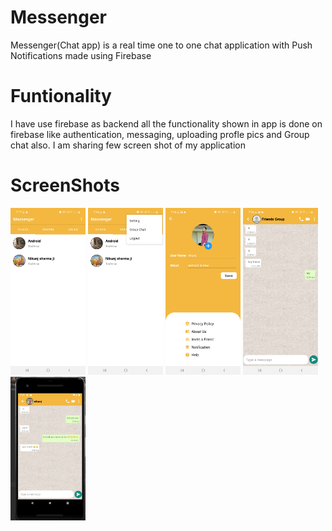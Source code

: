 # Messenger
Messenger(Chat app) is a real time one to one chat application with Push Notifications made using Firebase

# Funtionality
I have use firebase as backend all the functionality shown in app is done on firebase like authentication, messaging, uploading profle pics
and Group chat also.
I am sharing few screen shot of my application

# ScreenShots
<img src="Screenshot_20210526-191733_Messenger.jpg" width="120"> <img src="Screenshot_20210526-193432_Messenger.jpg" width="120"> <img src="Screenshot_20210526-193443_Messenger.jpg" width="120"> <img src="Screenshot_20210526-193458_Messenger.jpg" width="120"> <img src="ws.png" width="120"> 
